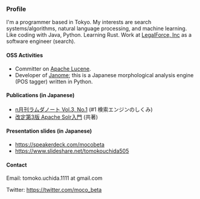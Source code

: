 ### Profile

I'm a programmer based in Tokyo. My interests are search systems/algorithms, natural language processing, and machine learning. Like coding with Java, Python. Learning Rust.
Work at [LegalForce, Inc](https://legalforce-corp.com/) as a software engineer (search).

#### OSS Activities

- Committer on [Apache Lucene](https://lucene.apache.org/).
- Developer of [Janome](https://mocobeta.github.io/janome/en/); this is a Japanese morphological analysis engine (POS tagger) written in Python.

#### Publications (in Japanese)

- [n月刊ラムダノート Vol.3, No.1](https://www.lambdanote.com/collections/n/products/nmonthly-vol-3-no-1-2021) (#1 検索エンジンのしくみ)
- [改定第3版 Apache Solr入門](https://gihyo.jp/book/2017/978-4-7741-8930-7) (共著)

#### Presentation slides (in Japanese)

- https://speakerdeck.com/mocobeta
- https://www.slideshare.net/tomokouchida505

#### Contact

Email: tomoko.uchida.1111 at gmail.com

Twitter: https://twitter.com/moco_beta
